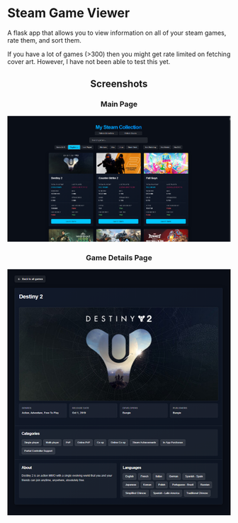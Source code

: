 # Steam Game Viewer
A flask app that allows you to view information on all of your steam games, rate them, and sort them.

If you have a lot of games (>300) then you might get rate limited on fetching cover art. However, I have not been able to test this yet.


<div align="center">
  
## Screenshots
### Main Page  
<img src="/screenshots/index.png" alt="index.html" width="800"/>

### Game Details Page  
<img src="/screenshots/game-details.png" alt="game_details.html" width="800"/>

</div>
